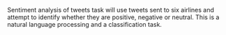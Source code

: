 Sentiment analysis of tweets task will use tweets sent to six airlines and attempt to identify whether they are positive, negative or neutral. This is a natural language processing and a classification task.
